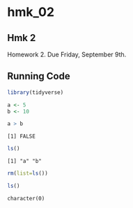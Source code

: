 hmk_02
================

## Hmk 2

Homework 2. Due Friday, September 9th.

## Running Code

``` r
library(tidyverse)

a <- 5
b <- 10

a > b
```

    [1] FALSE

``` r
ls()
```

    [1] "a" "b"

``` r
rm(list=ls())

ls()
```

    character(0)
